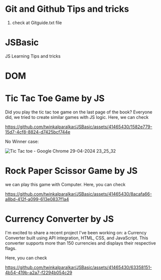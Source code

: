 # Git and Github Tips and tricks
1. check at Gitguide.txt file
# JSBasic
JS Learning Tips and tricks
# DOM
# Tic Tac Toe Game by JS

Did you play the tic tac toe game on the last page of the book? Everyone did, we tried to create similar games with JS logic. Here, we can check

https://github.com/twinkalparalkar/JSBasic/assets/41465430/1582e779-15d7-4cf8-8824-d7425bcf744e

No Winner case:

![Tic Tac toe - Google Chrome 29-04-2024 23_25_32](https://github.com/twinkalparalkar/JSBasic/assets/41465430/c7365eb8-ccb8-4168-b61b-1fc7a9b685b9)

# Rock Paper Scissor Game by JS

we can play this game with Computer.
Here, you can check

https://github.com/twinkalparalkar/JSBasic/assets/41465430/8acafa66-a8bd-412f-a099-613e0837f1a4


# Currency Converter by JS

I'm excited to share a recent project I've been working on: a Currency Converter built using API integration, HTML, CSS, and JavaScript. This converter supports more than 150 currencies and displays their respective flags. 

Here, you can check

https://github.com/twinkalparalkar/JSBasic/assets/41465430/63358151-4b54-419b-a2a7-f2294b054c29



 
